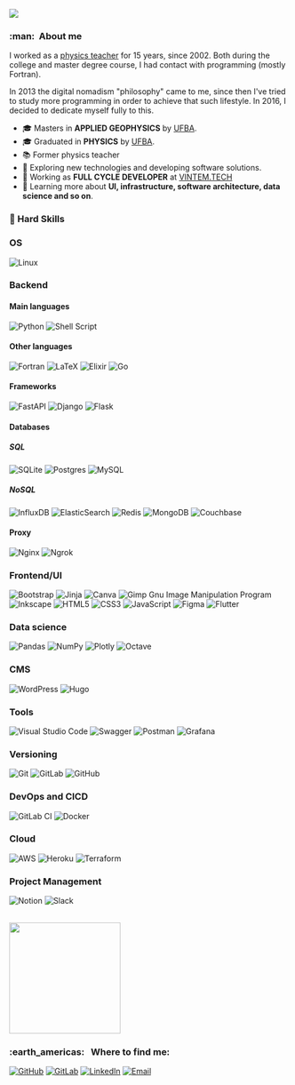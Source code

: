 
![](https://komarev.com/ghpvc/?username=marcusmello&color=006bed)

<h3> :man: &nbsp;About me </h3>

I worked as a [physics teacher](http://lattes.cnpq.br/9425842244368151)
for 15 years, since 2002. Both during the college and master degree
course, I had contact with programming (mostly Fortran).

In 2013 the digital nomadism "philosophy" came to me, since then I've
tried to study more programming in order to achieve that such lifestyle.
In 2016, I decided to dedicate myself fully to this.

- &#127891; Masters in **APPLIED GEOPHYSICS** by <a
  href="https://www.ufba.br">UFBA</a>.
- &#127891; Graduated in **PHYSICS** by  <a
  href="https://www.ufba.br">UFBA</a>.
- &#128218; Former physics teacher
- &#129300; Exploring new technologies and developing software
  solutions.
- &#128188; Working as **FULL CYCLE DEVELOPER** at <a
  href="https://vintem.tech">VINTEM.TECH</a>
- &#128221; Learning more about **UI, infrastructure, software architecture, data science and so on**.

<h3> &#128204; Hard Skills </h3>

### OS

  ![Linux](https://img.shields.io/badge/Linux-FCC624?style=for-the-badge&logo=linux&logoColor=black)

### Backend

#### Main languages

  ![Python](https://img.shields.io/badge/python-3670A0?style=for-the-badge&logo=python&logoColor=ffdd54)
  ![Shell
  Script](https://img.shields.io/badge/shell_script-%23121011.svg?style=for-the-badge&logo=gnu-bash&logoColor=white)

#### Other languages

  ![Fortran](https://img.shields.io/badge/fortran-000000?style=for-the-badge&logo=Fortran)
  ![LaTeX](https://img.shields.io/badge/latex-%23008080.svg?style=for-the-badge&logo=latex&logoColor=white)
  ![Elixir](https://img.shields.io/badge/elixir-%234B275F.svg?style=for-the-badge&logo=elixir&logoColor=white)
  ![Go](https://img.shields.io/badge/go-%2300ADD8.svg?style=for-the-badge&logo=go&logoColor=white)

#### Frameworks

  ![FastAPI](https://img.shields.io/badge/FastAPI-005571?style=for-the-badge&logo=fastapi)
  ![Django](https://img.shields.io/badge/django-%23092E20.svg?style=for-the-badge&logo=django&logoColor=white)
  ![Flask](https://img.shields.io/badge/flask-%23000.svg?style=for-the-badge&logo=flask&logoColor=white)

#### Databases

##### SQL

  ![SQLite](https://img.shields.io/badge/sqlite-%2307405e.svg?style=for-the-badge&logo=sqlite&logoColor=white)
  ![Postgres](https://img.shields.io/badge/postgres-%23316192.svg?style=for-the-badge&logo=postgresql&logoColor=white)
  ![MySQL](https://img.shields.io/badge/mysql-%2300f.svg?style=for-the-badge&logo=mysql&logoColor=white)

##### NoSQL

  ![InfluxDB](https://img.shields.io/badge/-InfluxDB-361184?style=for-the-badge&logo=influxdb)
  ![ElasticSearch](https://img.shields.io/badge/-ElasticSearch-005571?style=for-the-badge&logo=elasticsearch)
  ![Redis](https://img.shields.io/badge/redis-%23DD0031.svg?style=for-the-badge&logo=redis&logoColor=white)
  ![MongoDB](https://img.shields.io/badge/MongoDB-%234ea94b.svg?style=for-the-badge&logo=mongodb&logoColor=white)
  ![Couchbase](https://img.shields.io/badge/Couchbase-EA2328?style=for-the-badge&logo=couchbase&logoColor=white)

#### Proxy

  ![Nginx](https://img.shields.io/badge/nginx-%23009639.svg?style=for-the-badge&logo=nginx&logoColor=white)
  ![Ngrok](https://img.shields.io/badge/ngrok-%23323330.svg?style=for-the-badge&logo=ngrok&logoColor=white)

### Frontend/UI

  ![Bootstrap](https://img.shields.io/badge/bootstrap5-%23563D7C.svg?style=for-the-badge&logo=bootstrap&logoColor=white)
  ![Jinja](https://img.shields.io/badge/Jinja3-%23323330.svg?style=for-the-badge&logo=jinja&logoColor=white)
  ![Canva](https://img.shields.io/badge/Canva-%2300C4CC.svg?style=for-the-badge&logo=Canva&logoColor=white)
  ![Gimp Gnu Image Manipulation
  Program](https://img.shields.io/badge/Gimp-657D8B?style=for-the-badge&logo=gimp&logoColor=FFFFFF)
  ![Inkscape](https://img.shields.io/badge/Inkscape-e0e0e0?style=for-the-badge&logo=inkscape&logoColor=080A13)
  ![HTML5](https://img.shields.io/badge/html5-%23E34F26.svg?style=for-the-badge&logo=html5&logoColor=white)
  ![CSS3](https://img.shields.io/badge/css3-%231572B6.svg?style=for-the-badge&logo=css3&logoColor=white)
  ![JavaScript](https://img.shields.io/badge/javascript-%23323330.svg?style=for-the-badge&logo=javascript&logoColor=%23F7DF1E)
  ![Figma](https://img.shields.io/badge/figma-%23F24E1E.svg?style=for-the-badge&logo=figma&logoColor=white)
  ![Flutter](https://img.shields.io/badge/Flutter-%2302569B.svg?style=for-the-badge&logo=Flutter&logoColor=white)

### Data science

  ![Pandas](https://img.shields.io/badge/pandas-%23150458.svg?style=for-the-badge&logo=pandas&logoColor=white)
  ![NumPy](https://img.shields.io/badge/numpy-%23013243.svg?style=for-the-badge&logo=numpy&logoColor=white)
  ![Plotly](https://img.shields.io/badge/Plotly-%233F4F75.svg?style=for-the-badge&logo=plotly&logoColor=white)
  ![Octave](https://img.shields.io/badge/OCTAVE-darkblue?style=for-the-badge&logo=octave&logoColor=fcd683)

### CMS

  ![WordPress](https://img.shields.io/badge/WordPress-%23117AC9.svg?style=for-the-badge&logo=WordPress&logoColor=white)
  ![Hugo](https://img.shields.io/badge/Hugo-%23323330.svg?style=for-the-badge&logo=hugo&logoColor=FFFFFF)

### Tools

  ![Visual Studio
  Code](https://img.shields.io/badge/Visual%20Studio%20Code-0078d7.svg?style=for-the-badge&logo=visual-studio-code&logoColor=white)
  ![Swagger](https://img.shields.io/badge/-Swagger-%23Clojure?style=for-the-badge&logo=swagger&logoColor=white)
  ![Postman](https://img.shields.io/badge/Postman-FF6C37?style=for-the-badge&logo=postman&logoColor=white)
  ![Grafana](https://img.shields.io/badge/Grafana-%23323330.svg?style=for-the-badge&logo=grafana&logoColor=white)

### Versioning
  ![Git](https://img.shields.io/badge/git-%23F05033.svg?style=for-the-badge&logo=git&logoColor=white)
  ![GitLab](https://img.shields.io/badge/gitlab-%23181717.svg?style=for-the-badge&logo=gitlab&logoColor=white)
  ![GitHub](https://img.shields.io/badge/github-%23121011.svg?style=for-the-badge&logo=github&logoColor=white)

### DevOps and CICD

  ![GitLab
  CI](https://img.shields.io/badge/GitLabCI-%23181717.svg?style=for-the-badge&logo=gitlab&logoColor=white)
  ![Docker](https://img.shields.io/badge/docker-%230db7ed.svg?style=for-the-badge&logo=docker&logoColor=white)


### Cloud

  ![AWS](https://img.shields.io/badge/AWS-%23FF9900.svg?style=for-the-badge&logo=amazon-aws&logoColor=white)
  ![Heroku](https://img.shields.io/badge/heroku-%23430098.svg?style=for-the-badge&logo=heroku&logoColor=white)
  ![Terraform](https://img.shields.io/badge/terraform-%235835CC.svg?style=for-the-badge&logo=terraform&logoColor=white)


### Project Management

  ![Notion](https://img.shields.io/badge/Notion-%23000000.svg?style=for-the-badge&logo=notion&logoColor=white)
  ![Slack](https://img.shields.io/badge/Slack-4A154B?style=for-the-badge&logo=slack&logoColor=white)

<br/>
  <a href="https://github.com/marcusmello"> <img height="200em"
    src="https://github-readme-stats.vercel.app/api?username=marcusmello&theme=dracula&show_icons=true"
    /> </a> <br/>

<h3> :earth_americas: &nbsp; Where to find me: </h3> 

[![GitHub](https://img.shields.io/badge/github-%23121011.svg?style=for-the-badge&logo=github&logoColor=white)](https://github.com/marcusmello)
[![GitLab](https://img.shields.io/badge/gitlab-%23181717.svg?style=for-the-badge&logo=gitlab&logoColor=white)](https://gitlab.com/marcusmello)
[![LinkedIn](https://img.shields.io/badge/linkedin-%230077B5.svg?style=for-the-badge&logo=linkedin&logoColor=white)](https://www.linkedin.com/in/marcus-vintem/)
[![Email](https://img.shields.io/badge/email-D14836?style=for-the-badge&logo=gmail&logoColor=white)](mailto:marcus@vintem.tech)
